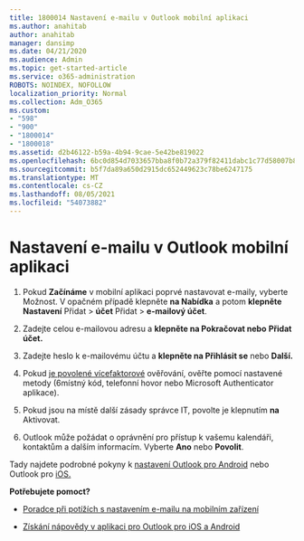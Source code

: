 ```yaml
---
title: 1800014 Nastavení e-mailu v Outlook mobilní aplikaci
ms.author: anahitab
author: anahitab
manager: dansimp
ms.date: 04/21/2020
ms.audience: Admin
ms.topic: get-started-article
ms.service: o365-administration
ROBOTS: NOINDEX, NOFOLLOW
localization_priority: Normal
ms.collection: Adm_O365
ms.custom:
- "598"
- "900"
- "1800014"
- "1800018"
ms.assetid: d2b46122-b59a-4b94-9cae-5e42be819022
ms.openlocfilehash: 6bc0d854d7033657bba8f0b72a379f82411dabc1c77d58007b8b93f8179daf5a
ms.sourcegitcommit: b5f7da89a650d2915dc652449623c78be6247175
ms.translationtype: MT
ms.contentlocale: cs-CZ
ms.lasthandoff: 08/05/2021
ms.locfileid: "54073882"
---
```

# <a name="set-up-email-in-the-outlook-mobile-app"></a>Nastavení e-mailu v Outlook mobilní aplikaci

1. Pokud **Začínáme** v mobilní aplikaci poprvé nastavovat e-maily, vyberte Možnost. V opačném případě klepněte **na Nabídka** a potom **klepněte Nastavení** Přidat \> **účet** Přidat \> **e-mailový účet**.

2. Zadejte celou e-mailovou adresu a **klepněte na Pokračovat nebo** **Přidat účet.**

3. Zadejte heslo k e-mailovému účtu a **klepněte na Přihlásit se** nebo **Další.**

4. Pokud [je povolené vícefaktorové](https://docs.microsoft.com/microsoft-365/admin/security-and-compliance/set-up-multi-factor-authentication) ověřování, ověřte pomocí nastavené metody (6místný kód, telefonní hovor nebo Microsoft Authenticator aplikace).

5. Pokud jsou na místě další zásady správce IT, povolte je klepnutím **na** Aktivovat.

6. Outlook může požádat o oprávnění pro přístup k vašemu kalendáři, kontaktům a dalším informacím. Vyberte **Ano** nebo **Povolit**.

Tady najdete podrobné pokyny k [nastavení Outlook pro Android](https://support.office.com/article/886db551-8dfa-4fd5-b835-f8e532091872.aspx) nebo Outlook pro [iOS.](https://support.office.com/article/b2de2161-cc1d-49ef-9ef9-81acd1c8e234.aspx)
  
 **Potřebujete pomoct?**
  
- [Poradce při potížích s nastavením e-mailu na mobilním zařízení](https://support.office.com/article/a264ef01-9c88-48fb-9285-7017e4f31f02.aspx)

- [Získání nápovědy v aplikaci pro Outlook pro iOS a Android](https://support.office.com/article/218a22d1-9fa5-4889-b689-de1c63493243.aspx#ID0EAABAAA=Contact_Support)
